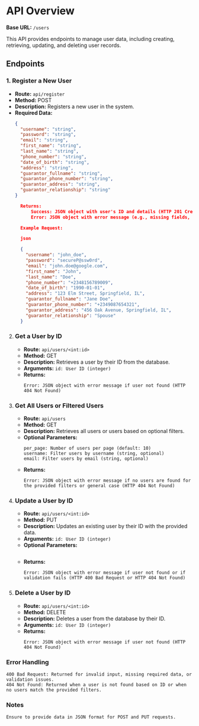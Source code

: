 # API Overview

**Base URL:** `/users`

This API provides endpoints to manage user data, including creating, retrieving, updating, and deleting user records.

## Endpoints

### 1. Register a New User

- **Route:** `api/register`
- **Method:** POST
- **Description:** Registers a new user in the system.
- **Required Data:**
  ```json
  {
    "username": "string",
    "password": "string",
    "email": "string",
    "first_name": "string",
    "last_name": "string",
    "phone_number": "string",
    "date_of_birth": "string",
    "address": "string",
    "guarantor_fullname": "string",
    "guarantor_phone_number": "string",
    "guarantor_address": "string",
    "guarantor_relationship": "string"
  }

    Returns:
        Success: JSON object with user's ID and details (HTTP 201 Created)
        Error: JSON object with error message (e.g., missing fields, username/email already exists) (HTTP 400 Bad Request)

    Example Request:

    json

    {
      "username": "john_doe",
      "password": "secureP@ssw0rd",
      "email": "john.doe@google.com",
      "first_name": "John",
      "last_name": "Doe",
      "phone_number": "+2348156789009",
      "date_of_birth": "1990-01-01",
      "address": "123 Elm Street, Springfield, IL",
      "guarantor_fullname": "Jane Doe",
      "guarantor_phone_number": "+2349087654321",
      "guarantor_address": "456 Oak Avenue, Springfield, IL",
      "guarantor_relationship": "Spouse"
    }

2. ### Get a User by ID

   - **Route:** `api/users/<int:id>`
   - **Method:** GET
   - **Description:** Retrieves a user by their ID from the database.
   - **Arguments:**
        `id: User ID (integer)`
   - **Returns:**
        ```Success: JSON object containing the user's details (HTTP 200 OK)
        Error: JSON object with error message if user not found (HTTP 404 Not Found)

3. ### Get All Users or Filtered Users

   - **Route:** `api/users`
   - **Method:** GET
   - **Description:** Retrieves all users or users based on optional filters.
   - **Optional Parameters:**
        ```page: Page number for pagination (default: 1)
        per_page: Number of users per page (default: 10)
        username: Filter users by username (string, optional)
        email: Filter users by email (string, optional)
   - **Returns:**
        ```Success: JSON object containing a list of users and pagination information (HTTP 200 OK)
        Error: JSON object with error message if no users are found for the provided filters or general case (HTTP 404 Not Found)

4. ### Update a User by ID

   - **Route:** `api/users/<int:id>`
   - **Method:** PUT
   - **Description:** Updates an existing user by their ID with the provided data.
   - **Arguments:**
        `id: User ID (integer)`
   - **Optional Parameters:**
        ```username, password, email, first_name, last_name, phone_number, address, guarantor_fullname, guarantor_phone_number, guarantor_address, guarantor_relationship: Fields to be updated (strings, optional)
   - **Returns:**
        ```Success: JSON object with updated user details and a success message (HTTP 200 OK)
        Error: JSON object with error message if user not found or if validation fails (HTTP 400 Bad Request or HTTP 404 Not Found)

5. ### Delete a User by ID

   - **Route:** `api/users/<int:id>`
   - **Method:** DELETE
   - **Description:** Deletes a user from the database by their ID.
   - **Arguments:**
        `id: User ID (integer)`
   - **Returns:**
        ```Success: JSON object with a success message (HTTP 200 OK)
        Error: JSON object with error message if user not found (HTTP 404 Not Found)

### Error Handling

    400 Bad Request: Returned for invalid input, missing required data, or validation issues.
    404 Not Found: Returned when a user is not found based on ID or when no users match the provided filters.

### Notes

    Ensure to provide data in JSON format for POST and PUT requests.
